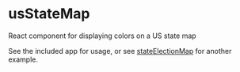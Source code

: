# usStateMap
React component for displaying colors on a US state map

See the included app for usage, or see [stateElectionMap](https://github.com/gregstoll/stateElectionMap) for another example.

